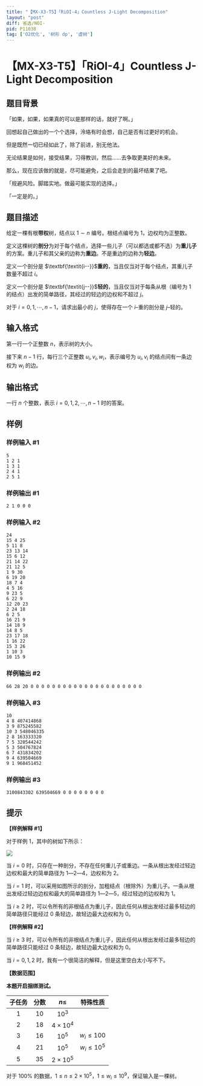 ```yaml
---
title: "【MX-X3-T5】「RiOI-4」Countless J-Light Decomposition"
layout: "post"
diff: 省选/NOI-
pid: P11038
tag: ['O2优化', '树形 dp', '虚树']
---
```

# 【MX-X3-T5】「RiOI-4」Countless J-Light Decomposition
## 题目背景

「如果，如果，如果真的可以是那样的话，就好了啊。」

回想起自己做出的一个个选择，泠珞有时会想，自己是否有过更好的机会。

但是既然一切已经如此了，除了前进，别无他法。

无论结果是如何，接受结果，习得教训，然后……去争取更美好的未来。

那么，现在应该做的就是，尽可能避免，之后会走到的最坏结果了吧。

「规避风险。脚踏实地。做最可能实现的选择。」

「一定是的。」
## 题目描述

给定一棵有根**带权**树，结点以 $1\sim n$ 编号。根结点编号为 $1$，边权均为正整数。

定义这棵树的**剖分**为对于每个结点，选择一些儿子（可以都选或都不选）为**重儿子**的方案。重儿子和其父亲的边称为**重边**。不是重边的边称为**轻边**。

定义一个剖分是 $\textbf{\textit{i--}}$**重的**，当且仅当对于每个结点，其重儿子数量不超过 $i$。

定义一个剖分是 $\textbf{\textit{j--}}$**轻的**，当且仅当对于每条从根（编号为 $1$ 的结点）出发的简单路径，其经过的轻边的边权和不超过 $j$。

对于 $i=0,1,\cdots,n-1$，请求出最小的 $j$，使得存在一个 $\textit{i--}$重的剖分是 $\textit{j--}$轻的。
## 输入格式

第一行一个正整数 $n$，表示树的大小。

接下来 $n-1$ 行，每行三个正整数 $u_i,v_i,w_i$，表示编号为 $u_i,v_i$ 的结点间有一条边权为 $w_i$ 的边。
## 输出格式

一行 $n$ 个整数，表示 $i=0,1,2,\cdots,n-1$ 时的答案。
## 样例

### 样例输入 #1
```
5
1 2 1
1 3 1
2 4 1
2 5 1

```
### 样例输出 #1
```
2 1 0 0 0
```
### 样例输入 #2
```
24
15 4 25
5 11 8
23 13 14
15 6 12
21 14 22
21 12 5
1 9 30
6 19 20
18 7 4
4 5 16
9 23 5
6 22 9
12 20 23
2 24 18
6 2 5
16 21 9
14 18 9
14 8 5
23 17 18
1 16 22
15 3 26
1 10 3
10 15 9
```
### 样例输出 #2
```
66 28 20 0 0 0 0 0 0 0 0 0 0 0 0 0 0 0 0 0 0 0 0 0 
```
### 样例输入 #3
```
10
4 8 407414868
3 9 875245582
10 3 548046335
2 8 163333320
7 5 320544242
5 3 504767824
6 7 431834202
9 4 639504669
9 1 968451452

```
### 样例输出 #3
```
3100843302 639504669 0 0 0 0 0 0 0 0
```
## 提示

**【样例解释 #1】**

对于样例 1，其中的树如下所示：

![](https://cdn.luogu.com.cn/upload/image_hosting/tox3t3d4.png)

当 $i=0$ 时，只存在一种剖分，不存在任何重儿子或重边。一条从根出发经过轻边边权和最大的简单路径为 $1\textit{---}2\textit{---}4$，边权和为 $2$。

当 $i=1$ 时，可以采用如图所示的剖分，加粗结点（根除外）为重儿子。一条从根出发经过轻边边权和最大的简单路径为 $1\textit{---}2\textit{---}5$，经过轻边的边权和为 $1$。

当 $i\ge 2$ 时，可以令所有的非根结点为重儿子，因此任何从根出发经过最多轻边的简单路径只能经过 $0$ 条轻边，故轻边最大边权和为 $0$。

**【样例解释 #2】**

当 $i\ge 3$ 时，可以令所有的非根结点为重儿子，因此任何从根出发经过最多轻边的简单路径只能经过 $0$ 条轻边，故轻边最大边权和为 $0$。

当 $i=0,1,2$ 时，我有一个很简洁的解释，但是这里空白太小写不下。

**【数据范围】**

**本题开启捆绑测试。**

|子任务|分数|$n\le$|特殊性质|
|:-:|:-:|:-:|:-:|
|$1$|$10$|$10^3$||
|$2$|$18$|$4\times10^4$||
|$3$|$16$|$10^5$|$w_i\le100$|
|$4$|$21$|$10^5$|$w_i\le10^5$|
|$5$|$35$|$2\times10^5$||

对于 $100\%$ 的数据，$1\le n\le2\times10^5$，$1\le w_i\le 10^9$，保证输入是一棵树。
